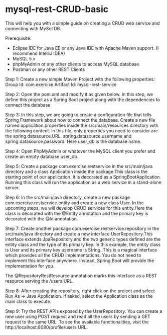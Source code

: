 # mysql-rest-CRUD-basic

This will help you with a simple guide on creating a CRUD web service and connecting with MySql DB.

Prerequisite:
- Eclipse IDE for Java EE or any Java IDE with Apache Maven support. (I recommend IntelliJ IDEA)
- MySQL 5.x
- phpMyAdmin or any other clients to access MySQL database
- Postman or any other REST Clients

Step 1:
Create a new simple Maven Project with the following properties:
Group Id: com.exercise
Artifact Id: mysql-rest-service

Step 2:
Open the pom.xml and modify it as given below. In this step, we define this project as a Spring Boot project along with the dependencies to connect the database

Step 3:
In this step, we are going to create a configuration file that tells Spring Framework about how to connect the database.
Create a new file named application.properties inside the src/main/resources directory with the following content. In this file, only properties you need to consider are the spring.datasource.URL, spring.datasource.username and spring.datasource.password. Here user_db is the database name.

Step 4:
Open PhpMyAdmin or whatever the MySQL client you prefer and create an empty database user_db.

Step 5:
Create a package com.exercise.restservice in the src/main/java directory and a class Application inside the package.This class is the starting point of our application. It is decorated as a SpringBootApplication. Running this class will run the application as a web service in a stand-alone server.

Step 6:
In the src/main/java directory, create a new package com.exercise.restservice.entity and create a new class User. In the upcoming steps, we will develop CRUD services for this entity.Here the class is decorated with the @Entity annotation and the primary key is decorated with the @Id annotation.

Step 7:
Create another package com.exercise.restservice.repository in the src/main/java directory and create a new interface UserRepository.This interface extends JpaRepository and the two generic types defined are the entity class and the type of its primary key. In this example, the entity class is User and its primary key username is String. This is a magical interface which provides all the CRUD implementations. You do not need to implement this interface anywhere. Instead, Spring Boot will provide the implementation for you.

The @RepositoryRestResource annotation marks this interface as a REST resource serving the /users URL.

Step 8:
After creating the repository, right click on the project and select Run As → Java Application. If asked, select the Application class as the main class to execute.

Step 9:
Try the REST APIs exposed by the UserRepository. You can create a new user using POST request and read all the users by sending a GET request to the same URL. To see the available functionalities, visit the http://localhost:8080/profile/users URL.

